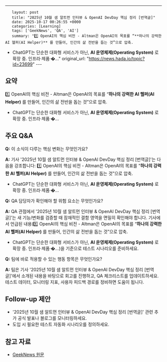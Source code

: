 ---
       layout: post
       title: "2025년 10월 샘 알트먼 인터뷰 & OpenAI DevDay 핵심 정리 [번역글]"
       date: 2025-10-17 00:26:55 +0000
       categories: [Learning]
       tags: ['GeekNews', 'QA', 'AI']
       summary: "1️⃣ OpenAI의 핵심 비전 - Altman은 OpenAI의 목표를 “**하나의 강력한 AI 헬퍼(AI Helper)** 를 만들어, 인간의 삶 전반을 돕는 것”으로 압축.
- ChatGPT는 단순한 대화형 서비스가 아닌, **AI 운영체제(Operating System)** 로 확장 중.
인프라·제품·�..."
       original_url: "https://news.hada.io/topic?id=23699"
       ---

## 요약

1️⃣ OpenAI의 핵심 비전 - Altman은 OpenAI의 목표를 “**하나의 강력한 AI 헬퍼(AI Helper)** 를 만들어, 인간의 삶 전반을 돕는 것”으로 압축.
 - ChatGPT는 단순한 대화형 서비스가 아닌, **AI 운영체제(Operating System)** 로 확장 중.
 인프라·제품·�...

## 주요 Q&A

**Q:** 이 소식이 다루는 핵심 변화는 무엇인가요?

**A:** 기사 '2025년 10월 샘 알트먼 인터뷰 & OpenAI DevDay 핵심 정리 [번역글]'는 다음을 강조합니다: 1️⃣ OpenAI의 핵심 비전 - Altman은 OpenAI의 목표를 “**하나의 강력한 AI 헬퍼(AI Helper)** 를 만들어, 인간의 삶 전반을 돕는 것”으로 압축.
 - ChatGPT는 단순한 대화형 서비스가 아닌, **AI 운영체제(Operating System)** 로 확장 중.
 인프라·제품·�...

**Q:** QA 담당자가 확인해야 할 위험 요소는 무엇인가요?

**A:** QA 관점에서 '2025년 10월 샘 알트먼 인터뷰 & OpenAI DevDay 핵심 정리 [번역글]'는 새 기능/변화를 검증할 때 잠재적인 결함 영역을 면밀히 확인해야 합니다. 기사에서 언급된 내용(1️⃣ OpenAI의 핵심 비전 - Altman은 OpenAI의 목표를 “**하나의 강력한 AI 헬퍼(AI Helper)** 를 만들어, 인간의 삶 전반을 돕는 것”으로 압축.
 - ChatGPT는 단순한 대화형 서비스가 아닌, **AI 운영체제(Operating System)** 로 확장 중.
 인프라·제품·�...)을 기준으로 테스트 시나리오를 준비하세요.

**Q:** 팀에 바로 적용할 수 있는 행동 항목은 무엇인가요?

**A:** 팀은 기사 '2025년 10월 샘 알트먼 인터뷰 & OpenAI DevDay 핵심 정리 [번역글]'에서 소개된 내용을 바탕으로 회고를 진행하고, QA 체크리스트를 업데이트하세요. 테스트 데이터, 모니터링 지표, 사용자 피드백 경로를 정비하면 도움이 됩니다.

## Follow-up 제안

- '2025년 10월 샘 알트먼 인터뷰 & OpenAI DevDay 핵심 정리 [번역글]' 관련 추가 공식 발표나 블로그를 모니터링하세요.
- 도입 시 필요한 테스트 자동화 시나리오를 정의하세요.

## 참고 자료

- [GeekNews 원문](https://news.hada.io/topic?id=23699)
